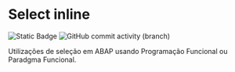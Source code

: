 # Select inline

![Static Badge](https://img.shields.io/badge/development-abap-blue)
![GitHub commit activity (branch)](https://img.shields.io/github/commit-activity/t/edmilson-nascimento/select-inline)



Utilizações de seleção em ABAP usando Programação Funcional ou Paradgma Funcional.
